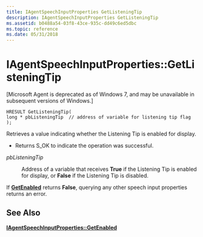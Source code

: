 ```yaml
---
title: IAgentSpeechInputProperties GetListeningTip
description: IAgentSpeechInputProperties GetListeningTip
ms.assetid: b0488a54-03f8-43ce-935c-dd49c6ed5dbc
ms.topic: reference
ms.date: 05/31/2018
---
```


# IAgentSpeechInputProperties::GetListeningTip

\[Microsoft Agent is deprecated as of Windows 7, and may be unavailable in subsequent versions of Windows.\]

``` syntax
HRESULT GetListeningTip(
long * pbListeningTip  // address of variable for listening tip flag
);                       
```

Retrieves a value indicating whether the Listening Tip is enabled for display.

-   Returns S\_OK to indicate the operation was successful.

<dl> <dt>

<span id="pbListeningTip"></span><span id="pblisteningtip"></span><span id="PBLISTENINGTIP"></span>*pbListeningTip*
</dt> <dd>

Address of a variable that receives **True** if the Listening Tip is enabled for display, or **False** if the Listening Tip is disabled.

</dd> </dl>

If [**GetEnabled**](iagentspeechinputproperties--getenabled.md) returns **False**, querying any other speech input properties returns an error.

## See Also

[**IAgentSpeechInputProperties::GetEnabled**](iagentspeechinputproperties--getenabled.md)


 

 




